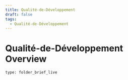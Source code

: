 ```yaml
---
title: Qualité-de-Développement
draft: false
tags:
  - Qualité-de-Développement
---
```

# Qualité-de-Développement Overview
 
```ccard
type: folder_brief_live
```
 

